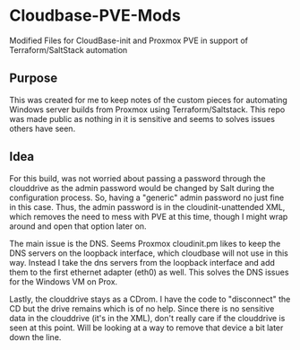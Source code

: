 # Cloudbase-PVE-Mods
Modified Files for CloudBase-init and Proxmox PVE in support of Terraform/SaltStack automation

## Purpose
This was created for me to keep notes of the custom pieces for automating Windows server builds from Proxmox using Terraform/Saltstack. This repo was made public as nothing in it is sensitive and seems to solves issues others have seen.

## Idea
For this build, was not worried about passing a password through the clouddrive as the admin password would be changed by Salt during the configuration process. So, having a "generic" admin password no just fine in this case. Thus, the admin password is in the cloudinit-unattended XML, which removes the need to mess with PVE at this time, though I might wrap around and open that option later on.

The main issue is the DNS. Seems Proxmox cloudinit.pm likes to keep the DNS servers on the loopback interface, which cloudbase will not use in this way. Instead I take the dns servers from the loopback interface and add them to the first ethernet adapter (eth0) as well. This solves the DNS issues for the Windows VM on Prox.

Lastly, the clouddrive stays as a CDrom. I have the code to "disconnect" the CD but the drive remains which is of no help. Since there is no sensitive data in the clouddrive (it's in the XML), don't really care if the clouddrive is seen at this point. Will be looking at a way to remove that device a bit later down the line.
